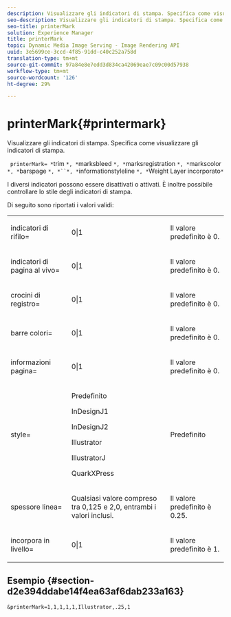 ```yaml
---
description: Visualizzare gli indicatori di stampa. Specifica come visualizzare gli indicatori di stampa.
seo-description: Visualizzare gli indicatori di stampa. Specifica come visualizzare gli indicatori di stampa.
seo-title: printerMark
solution: Experience Manager
title: printerMark
topic: Dynamic Media Image Serving - Image Rendering API
uuid: 3e5699ce-3ccd-4f85-91dd-c40c252a758d
translation-type: tm+mt
source-git-commit: 97a84e8e7edd3d834ca42069eae7c09c00d57938
workflow-type: tm+mt
source-wordcount: '126'
ht-degree: 29%

---
```



# printerMark{#printermark}

Visualizzare gli indicatori di stampa. Specifica come visualizzare gli indicatori di stampa.

` printerMark= *`trim `*, *`marksbleed `*, *`marksregistration `*, *`markscolor `*, *`barspage `*, *``*, *`informationstyleline `*, *`Weight Layer incorporato`*`

I diversi indicatori possono essere disattivati o attivati. È inoltre possibile controllare lo stile degli indicatori di stampa.

Di seguito sono riportati i valori validi:

<table id="simpletable_C84560940CAC46D8BE9D0EFEE5EBF323"> 
 <tr class="strow"> 
  <td class="stentry"> <p>indicatori di rifilo= </p></td> 
  <td class="stentry"> <p>0|1 </p></td> 
  <td class="stentry"> <p>Il valore predefinito è 0. </p></td> 
 </tr> 
 <tr class="strow"> 
  <td class="stentry"> <p>indicatori di pagina al vivo= </p></td> 
  <td class="stentry"> <p>0|1 </p></td> 
  <td class="stentry"> <p>Il valore predefinito è 0. </p></td> 
 </tr> 
 <tr class="strow"> 
  <td class="stentry"> <p>crocini di registro= </p></td> 
  <td class="stentry"> <p>0|1 </p></td> 
  <td class="stentry"> <p>Il valore predefinito è 0. </p></td> 
 </tr> 
 <tr class="strow"> 
  <td class="stentry"> <p>barre colori= </p></td> 
  <td class="stentry"> <p>0|1 </p></td> 
  <td class="stentry"> <p>Il valore predefinito è 0. </p></td> 
 </tr> 
 <tr class="strow"> 
  <td class="stentry"> <p>informazioni pagina= </p></td> 
  <td class="stentry"> <p>0|1 </p></td> 
  <td class="stentry"> <p>Il valore predefinito è 0. </p></td> 
 </tr> 
 <tr class="strow"> 
  <td class="stentry"> <p>style= </p></td> 
  <td class="stentry"> <p>Predefinito </p> <p>InDesignJ1 </p> <p>InDesignJ2 </p> <p>Illustrator </p> <p>IllustratorJ </p> <p>QuarkXPress </p> </td> 
  <td class="stentry"> <p>Predefinito </p></td> 
 </tr> 
 <tr class="strow"> 
  <td class="stentry"> <p>spessore linea= </p></td> 
  <td class="stentry"> <p>Qualsiasi valore compreso tra 0,125 e 2,0, entrambi i valori inclusi. </p></td> 
  <td class="stentry"> <p>Il valore predefinito è 0.25. </p></td> 
 </tr> 
 <tr class="strow"> 
  <td class="stentry"> <p>incorpora in livello= </p></td> 
  <td class="stentry"> <p>0|1 </p></td> 
  <td class="stentry"> <p>Il valore predefinito è 1. </p></td> 
 </tr> 
</table>

## Esempio {#section-d2e394ddabe14f4ea63af6dab233a163}

`&printerMark=1,1,1,1,1,Illustrator,.25,1`
